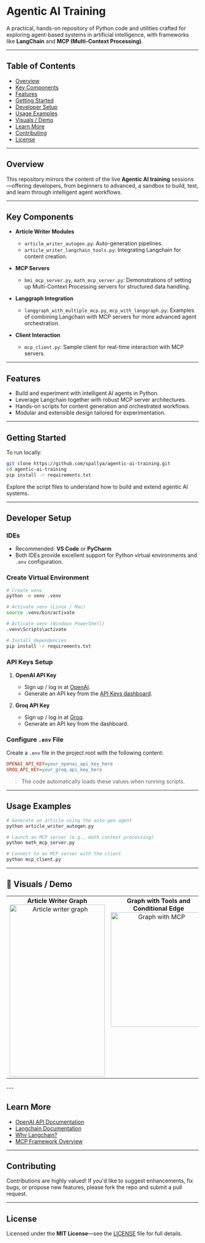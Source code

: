 # Agentic AI Training

A practical, hands-on repository of Python code and utilities crafted for exploring agent-based systems in artificial intelligence, with frameworks like **LangChain** and **MCP (Multi-Context Processing)**.

---

## Table of Contents

- [Overview](#overview)  
- [Key Components](#key-components)  
- [Features](#features)  
- [Getting Started](#getting-started)  
- [Developer Setup](#developer-setup)  
- [Usage Examples](#usage-examples)  
- [Visuals / Demo](#visuals--demo)  
- [Learn More](#learn-more)  
- [Contributing](#contributing)  
- [License](#license)

---

## Overview

This repository mirrors the content of the live **Agentic AI training** sessions—offering developers, from beginners to advanced, a sandbox to build, test, and learn through intelligent agent workflows.

---

## Key Components

- **Article Writer Modules**  
  - `article_writer_autogen.py`: Auto-generation pipelines.  
  - `article_writer_langchain_tools.py`: Integrating Langchain for content creation.

- **MCP Servers**  
  - `bmi_mcp_server.py`, `math_mcp_server.py`: Demonstrations of setting up Multi-Context Processing servers for structured data handling.

- **Langgraph Integration**  
  - `langgraph_with_multiple_mcp.py`, `mcp_with_langgraph.py`: Examples of combining Langchain with MCP servers for more advanced agent orchestration.

- **Client Interaction**  
  - `mcp_client.py`: Sample client for real-time interaction with MCP servers.

---

## Features

- Build and experiment with intelligent AI agents in Python.
- Leverage Langchain together with robust MCP server architectures.
- Hands-on scripts for content generation and orchestrated workflows.
- Modular and extensible design tailored for experimentation.

---

## Getting Started

To run locally:

```bash
git clone https://github.com/spallya/agentic-ai-training.git
cd agentic-ai-training
pip install -r requirements.txt
```

Explore the script files to understand how to build and extend agentic AI systems.

---

## Developer Setup

### IDEs
- Recommended: **VS Code** or **PyCharm**
- Both IDEs provide excellent support for Python virtual environments and `.env` configuration.

### Create Virtual Environment
```bash
# Create venv
python -m venv .venv

# Activate venv (Linux / Mac)
source .venv/bin/activate

# Activate venv (Windows PowerShell)
.venv\Scripts\activate

# Install dependencies
pip install -r requirements.txt
```

### API Keys Setup

1. **OpenAI API Key**
   - Sign up / log in at [OpenAI](https://platform.openai.com/).  
   - Generate an API key from the [API Keys dashboard](https://platform.openai.com/account/api-keys).

2. **Groq API Key**
   - Sign up / log in at [Groq](https://console.groq.com/).  
   - Generate an API key from the dashboard.

### Configure `.env` File

Create a `.env` file in the project root with the following content:

```ini
OPENAI_API_KEY=your_openai_api_key_here
GROQ_API_KEY=your_groq_api_key_here
```

> The code automatically loads these values when running scripts.

---

## Usage Examples

```bash
# Generate an article using the auto-gen agent
python article_writer_autogen.py

# Launch an MCP server (e.g., math context processing)
python math_mcp_server.py

# Connect to an MCP server with the client
python mcp_client.py
```

---

## 📸 Visuals / Demo

<table>
  <tr>
    <td align="center" valign="top">
      <b>Article Writer Graph</b><br>
      <img src="graphs/article_writer_langgraph.png" alt="Article writer graph" width="250" height="450">
    </td>
    <td align="center" valign="top">
      <b>Graph with Tools and Conditional Edge</b><br>
      <img src="graphs/langgraph_with_multiple_mcp.png" alt="Graph with MCP" width="250" height="300">
    </td>
  </tr>
</table>
---

## Learn More

- [OpenAI API Documentation](https://platform.openai.com/docs/api-reference/introduction)  
- [Langchain Documentation](https://langchain.com)  
- [Why Langchain?](https://python.langchain.com/docs/concepts/why_langchain/)  
- [MCP Framework Overview](https://modelcontextprotocol.io)  

---

## Contributing

Contributions are highly valued! If you'd like to suggest enhancements, fix bugs, or propose new features, please fork the repo and submit a pull request.

---

## License

Licensed under the **MIT License**—see the [LICENSE](LICENSE) file for full details.

